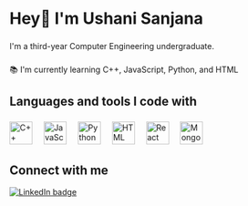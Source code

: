 <h1 align="left">Hey👋 I'm Ushani Sanjana</h1>

###

<p align="left">I'm a third-year Computer Engineering undergraduate.</p>

###

<p align="left">📚 I'm currently learning C++, JavaScript, Python, and HTML</p>

###

<h2 align="left">Languages and tools I code with</h2>

###

<div align="left">
   <!-- C++ -->
  <img src="https://cdn.jsdelivr.net/gh/devicons/devicon/icons/cplusplus/cplusplus-original.svg" height="40" alt="C++ logo" />
  <img width="12" />
  <!-- JavaScript -->
  <img src="https://cdn.jsdelivr.net/gh/devicons/devicon/icons/javascript/javascript-original.svg" height="40" alt="JavaScript logo" />
  <img width="12" />

   <!-- Python -->
  <img src="https://cdn.jsdelivr.net/gh/devicons/devicon/icons/python/python-original.svg" height="40" alt="Python logo" />
  <img width="12" />
  
  <!-- HTML -->
  <img src="https://cdn.jsdelivr.net/gh/devicons/devicon/icons/html5/html5-original.svg" height="40" alt="HTML logo" />
  <img width="12" />
  
 <!-- React Native -->
  <img src="https://cdn.jsdelivr.net/gh/devicons/devicon/icons/react/react-original.svg" height="40" alt="React Native logo" />
  <img width="12" />
  
 
  
  <!-- MongoDB -->
  <img src="https://cdn.jsdelivr.net/gh/devicons/devicon/icons/mongodb/mongodb-original.svg" height="40" alt="MongoDB logo" />
  <img width="12" />
</div>

###

<h2 align="left">Connect with me</h2>


<div align="left">
  <!-- LinkedIn -->
  <a href="https://www.linkedin.com/in/your-linkedin-profile" target="_blank">
    <img src="https://img.shields.io/badge/Ushani_Sanjana-0077B5?logo=linkedin&logoColor=white&style=for-the-badge" alt="LinkedIn badge" />
  </a>
</div>

